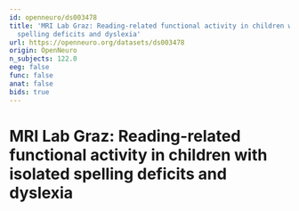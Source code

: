```yaml
---
id: openneuro/ds003478
title: 'MRI Lab Graz: Reading-related functional activity in children with isolated
  spelling deficits and dyslexia'
url: https://openneuro.org/datasets/ds003478
origin: OpenNeuro
n_subjects: 122.0
eeg: false
func: false
anat: false
bids: true
---
```


# MRI Lab Graz: Reading-related functional activity in children with isolated spelling deficits and dyslexia
